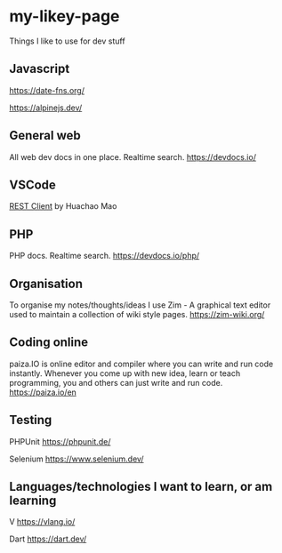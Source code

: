 # my-likey-page
Things I like to use for dev stuff

## Javascript

https://date-fns.org/

https://alpinejs.dev/

## General web

All web dev docs in one place. Realtime search. https://devdocs.io/

## VSCode 

[REST Client](https://marketplace.visualstudio.com/items?itemName=humao.rest-client) by Huachao Mao 

## PHP 

PHP docs. Realtime search. https://devdocs.io/php/

## Organisation

To organise my notes/thoughts/ideas I use Zim - A graphical text editor used to maintain a collection of wiki style pages. https://zim-wiki.org/

## Coding online

paiza.IO is online editor and compiler where you can write and run code instantly. Whenever you come up with new idea, learn or teach programming, you and others can just write and run code. https://paiza.io/en

## Testing

PHPUnit https://phpunit.de/

Selenium https://www.selenium.dev/

## Languages/technologies I want to learn, or am learning

V https://vlang.io/

Dart https://dart.dev/

